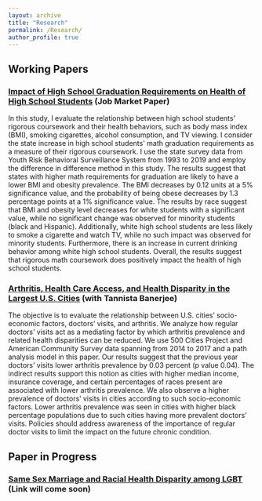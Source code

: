 ```yaml
---
layout: archive
title: "Research"
permalink: /Research/
author_profile: true
---
```


## Working Papers

### [Impact of High School Graduation Requirements on Health of High School Students](https://github.com/kanekarsanket/kanekarsanket.github.io/raw/master/files/PocilyImpactBmi.pdf) (Job Market Paper)

In this study, I evaluate the relationship between high school students' rigorous coursework and their health behaviors, such as body mass index (BMI), smoking cigarettes, alcohol consumption, and TV viewing. I consider the state increase in high school students' math graduation requirements as a measure of their rigorous coursework. I use the state survey data from Youth Risk Behavioral Surveillance System from 1993 to 2019 and employ the difference in difference method in this study. The results suggest that states with higher math requirements for graduation are likely to have a lower BMI and obesity prevalence. The BMI decreases by 0.12 units at a 5% significance value, and the probability of being obese decreases by 1.3 percentage points at a 1% significance value. The results by race suggest that BMI and obesity level decreases for white students with a significant value, while no significant change was observed for minority students (black and Hispanic). Additionally, white high school students are less likely to smoke a cigarette and watch TV, while no such impact was observed for minority students. Furthermore, there is an increase in current drinking behavior among white high school students. Overall, the results suggest that rigorous math coursework does positively impact the health of high school students.

### [Arthritis, Health Care Access, and Health Disparity in the Largest U.S. Cities](https://github.com/kanekarsanket/kanekarsanket.github.io/raw/master/files/ManuscriptHealthAndPlace.pdf) (with Tannista Banerjee)

The objective is to evaluate the relationship between U.S. cities’ socio-economic factors, doctors’ visits, and arthritis. We analyze how regular doctors’ visits act as a mediating factor by which arthritis prevalence and related health disparities can be reduced. We use 500 Cities Project and American Community Survey data spanning from 2014 to 2017 and a path analysis model in this paper. Our results suggest that the previous year doctors’ visits lower arthritis prevalence by 0.03 percent (p value 0.04). The indirect results support this notion as cities with higher median income, insurance coverage, and certain percentages of races present are associated with lower arthritis prevalence. We also observe a higher prevalence of doctors’ visits in cities according to such socio-economic factors. Lower arthritis prevalence was seen in cities with higher black percentage populations due to such cities having more prevalent doctors’ visits. Policies should address awareness of the importance of regular doctor visits to limit the impact on the future chronic condition.

## Paper in Progress

### [Same Sex Marriage and Racial Health Disparity among LGBT](https://github.com/kanekarsanket/kanekarsanket.github.io/raw/master/files/) (Link will come soon)

